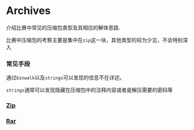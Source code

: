 # Archives

介绍比赛中常见的压缩包类型及其相应的解体思路.

比赛中压缩包的考察主要是集中在`zip`这一块，其他类型的较为少见，不会特别深入

### 常见手段

通过`binwalk`以及`strings`可以发现的信息不在详述。

`strings`通常可以发现隐藏在压缩包中的注释内容或者是解压需要的密码等


### [Zip](/misc/Archives/Zip) 

### [Rar](/misc/Archives/Rar)


